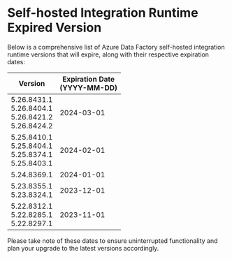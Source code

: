 # Self-hosted Integration Runtime Expired Version
Below is a comprehensive list of Azure Data Factory self-hosted integration runtime versions that will expire, along with their respective expiration dates:

|Version|Expiration Date<br/>(YYYY-MM-DD)|
| ---------- | -------- |
|5.26.8431.1<br/> 5.26.8404.1<br/> 5.26.8421.2<br/> 5.26.8424.2<br/>|2024-03-01|
|5.25.8410.1<br/> 5.25.8404.1<br/> 5.25.8374.1<br/> 5.25.8403.1<br/>|2024-02-01|
|5.24.8369.1|2024-01-01|
|5.23.8355.1<br/> 5.23.8324.1<br/>|2023-12-01|
|5.22.8312.1<br/> 5.22.8285.1<br/> 5.22.8297.1|2023-11-01|

Please take note of these dates to ensure uninterrupted functionality and plan your upgrade to the latest versions accordingly.
